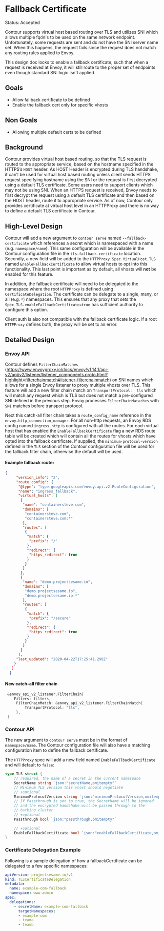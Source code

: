 # Fallback Certificate

Status: Accepted

Contour supports virtual host based routing over TLS and utilizes SNI which allows multiple fqdn's to be used on the same network endpoint.
Unfortunately, some requests are sent and do not have the SNI server name set. 
When this happens, the request fails since the request does not match any routing rules applied to Envoy.

This design doc looks to enable a fallback certificate, such that when a request is received at Envoy, it will still route to the proper set of endpoints even though standard SNI logic isn't applied.

## Goals

- Allow fallback certificate to be defined 
- Enable the fallback cert only for specific vhosts

## Non Goals

- Allowing multiple default certs to be defined

## Background

Contour provides virtual host based routing, so that the TLS request is routed to the appropriate service, based on the hostname specified in the HTTPS’s `HOST` header.
As HOST Header is encrypted during TLS handshake, it can’t be used for virtual host based routing unless client sends HTTPS request specifying hostname using the SNI or the request is first decrypted using a default TLS certificate.
Some users need to support clients which may not be using SNI.
When an HTTPS request is received, Envoy needs to first decrypt the request using a default TLS certificate and then based on the HOST header, route it to appropriate service.
As of now, Contour only provides certificate at virtual host level in an HTTPProxy and there is no way to define a default TLS certificate in Contour.

## High-Level Design

Contour will add a new argument to `contour serve` named `--fallback-certificate` which references a secret which is namespaced with a name (e.g. `namespace/name`).
This same configuration will be available in the Contour configuration file in the `tls.fallback-certificate` location.
Secondly, a new field will be added to the `HTTPProxy.Spec.VirtualHost.TLS` named `EnableFallbackCertificate` to allow virtual hosts to opt into this functionality.
This last point is important as by default, all vhosts will **not** be enabled for this feature.

In addition, the fallback certificate will need to be delegated to the namespace where the root `HTTPProxy` is defined using `CertificateDelegation`.
The certificate can be delegate to a single, many, or all (e.g. `*`) namespaces.
This ensures that any proxy that sets the `Spec.TLS.enableFallbackCertificate=true` has sufficient authority to configure this option.

Client auth is also not compatible with the fallback certificate logic.
If a root `HTTPProxy` defines both, the proxy will be set to an error.

## Detailed Design

### Envoy API

Contour defines `FilterChainMatches` (https://www.envoyproxy.io/docs/envoy/v1.14.1/api-v2/api/v2/listener/listener_components.proto.html?highlight=filterchainmatch#listener-filterchainmatch) on SNI names which allows for a single Envoy listener to proxy multiple vhosts over TLS.
This feature will add a new filter chain match on `TransportProtocol:  tls` which will match any request which is TLS but does not match a pre-configured SNI defined in the previous step.
Envoy processes `FilterChainMataches` with `SNI` matches before transport protocol.

Next this catch-all filter chain takes a `route_config_name` reference in the `envoy.http_connection_manager`.
For all non-http requests, an Envoy RDS config named `ingress_http` is configured with  all the routes.
For each virtual host that has enabled the `EnableFallbackCertificate` flag a new RDS route table will be created which will contain all the routes for vhosts which have opted into the fallback certificate.
If supplied, the `minimum-protocol-version` defined in the `TLS` section of the Contour configuration file will be used for the fallback filter chain, otherwise the default will be used. 

#### Example fallback route: 

```json
{
     "version_info": "2",
     "route_config": {
      "@type": "type.googleapis.com/envoy.api.v2.RouteConfiguration",
      "name": "ingress_fallback",
      "virtual_hosts": [
       {
        "name": "containersteve.com",
        "domains": [
         "containersteve.com",
         "containersteve.com:*"
        ],
        "routes": [
         {
          "match": {
           "prefix": "/"
          },
          "redirect": {
           "https_redirect": true
          }
         }
        ]
       },
       {
        "name": "demo.projectsesame.io",
        "domains": [
         "demo.projectsesame.io",
         "demo.projectsesame.io:*"
        ],
        "routes": [
         {
          "match": {
           "prefix": "/secure"
          },
          "redirect": {
           "https_redirect": true
          }
         }
        ]
       }
      ],
     "last_updated": "2020-04-22T17:25:41.290Z"
    }
   ]
  }
```

#### New catch-all filter chain
 
```go
 &envoy_api_v2_listener.FilterChain{
    Filters: filters,
     FilterChainMatch: &envoy_api_v2_listener.FilterChainMatch{
         TransportProtocol: "tls",
     },
 }
```

### Contour API

The new argument to `contour serve` must be in the format of `namespace/name`.
The Contour configuration file will also have a matching configuration item to define the fallback certificate.

The `HTTPProxy` spec will add a new field named `EnableFallbackCertificate` and will default to `false`:

```go
type TLS struct {
	// required, the name of a secret in the current namespace
	SecretName string `json:"secretName,omitempty"`
	// Minimum TLS version this vhost should negotiate
	// +optional
	MinimumProtocolVersion string `json:"minimumProtocolVersion,omitempty"`
	// If Passthrough is set to true, the SecretName will be ignored
	// and the encrypted handshake will be passed through to the
	// backing cluster.
	// +optional
	Passthrough bool `json:"passthrough,omitempty"`
    
    // +optional
    EnableFallbackCertificate bool `json:"enableFallbackCertificate,omitempty""`
}
```

### Certificate Delegation Example

Following is a sample delegation of how a fallbackCertificate can be delegated to a few specific namespaces:

```yaml
apiVersion: projectsesame.io/v1
kind: TLSCertificateDelegation
metadata:
  name: example-com-fallback
  namespace: www-admin
spec:
  delegations:
    - secretName: example-com-fallback
      targetNamespaces:
      - example-com
      - teama
      - teamb
```